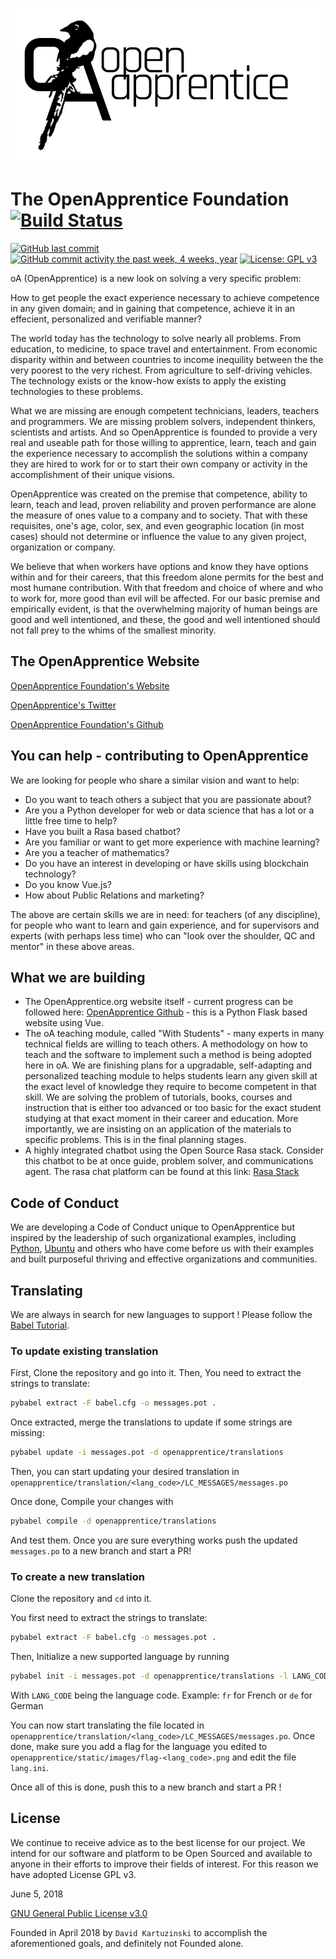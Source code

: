 ![OpenApprenticeFoundationLogo](/openapprentice/static/images/logofinal.jpg)


# The OpenApprentice Foundation [![Build Status](https://travis-ci.org/OpenApprenticeFoundation/openapprentice-website.svg?branch=master)](https://travis-ci.org/OpenApprenticeFoundation/openapprentice-website)
[![GitHub last commit](https://img.shields.io/github/last-commit/OpenApprenticeFoundation/openapprentice-website.svg)](https://github.com/OpenApprenticeFoundation/openapprentice-website/commits/master)
[![GitHub commit activity the past week, 4 weeks, year](https://img.shields.io/github/commit-activity/w/OpenApprenticeFoundation/openapprentice-website.svg)](https://github.com/OpenApprenticeFoundation/openapprentice-website/commits/master)
[![License: GPL v3](https://img.shields.io/badge/License-GPL%20v3-blue.svg)](https://www.gnu.org/licenses/gpl-3.0)

oA (OpenApprentice) is a new look on solving a very specific problem:

How to get people the exact experience necessary to achieve competence in any given domain; and in gaining that competence, achieve it in an effecient, personalized and verifiable manner?

The world today has the technology to solve nearly all problems.  From education, to medicine, to space travel and entertainment. From economic disparity within and between countries to income inequility between the the very poorest to the very richest. From agriculture to self-driving vehicles.  The technology exists or the know-how exists to apply the existing technologies to these problems.

What we are missing are enough competent technicians, leaders, teachers and programmers. We are missing problem solvers, independent thinkers, scientists and artists. And so OpenApprentice is founded to provide a very real and useable path for those willing to apprentice, learn, teach and gain the experience necessary to accomplish the solutions within a company they are hired to work for or to start their own company or activity in the accomplishment of their unique visions.

OpenApprentice was created on the premise that competence, ability to learn, teach and lead, proven reliability and proven performance are alone the measure of ones value to a company and to society. That with these requisites, one's age, color, sex, and even geographic location (in most cases) should not determine or influence the value to any given project, organization or company.

We believe that when workers have options and know they have options within and for their careers, that this freedom alone permits for the best and most humane contribution. With that freedom and choice of where and who to work for, more good than evil will be affected. For our basic premise and empirically evident, is that the overwhelming majority of human beings are good and well intentioned, and these, the good and well intentioned should not fall prey to the whims of the smallest minority.


## The OpenApprentice Website

[OpenApprentice Foundation's Website](https://www.openapprentice.org)

[OpenApprentice's Twitter](https://twitter.com/open_apprentice)

[OpenApprentice Foundation's Github](https://github.com/OpenApprenticeFoundation)


## You can help - contributing to OpenApprentice

We are looking for people who share a similar vision and want to help:

+ Do you want to teach others a subject that you are passionate about?
+ Are you a Python developer for web or data science that has a lot or a little free time to help?
+ Have you built a Rasa based chatbot?
+ Are you familiar or want to get more experience with machine learning?
+ Are you a teacher of mathematics?
+ Do you have an interest in developing or have skills using blockchain technology?
+ Do you know Vue.js?
+ How about Public Relations and marketing?

The above are certain skills we are in need: for teachers (of any discipline), for people who want to learn and gain experience, and for supervisors and experts (with perhaps less time) who can "look over the shoulder, QC and mentor" in these above areas.


## What we are building

+ The OpenApprentice.org website itself - current progress can be followed here: [OpenApprentice Github](https://github.com/OpenApprenticeFoundation/openapprentice-website) - this is a Python Flask based website using Vue.
+ The oA teaching module, called "With Students" - many experts in many technical fields are willing to teach others. A methodology on how to teach and the software to implement such a method is being adopted here in oA. We are finishing plans for a upgradable, self-adapting and personalized teaching module to helps students learn any given skill at the exact level of knowledge they require to become competent in that skill. We are solving the problem of tutorials, books, courses and instruction that is either too advanced or too basic for the exact student studying at that exact moment in their career and education. More importantly, we are insisting on an application of the materials to specific problems. This is in the final planning stages.
+ A highly integrated chatbot using the Open Source Rasa stack. Consider this chatbot to be at once guide, problem solver, and communications agent.  The rasa chat platform can be found at this link: [Rasa Stack](https://rasa.com/products/rasa-stack/)


## Code of Conduct

We are developing a Code of Conduct unique to OpenApprentice but inspired by the leadership of such organizational examples, including [Python](https://www.python.org/psf/codeofconduct/), [Ubuntu](https://www.ubuntu.com/community/code-of-conduct) and others who have come before us with their examples and built purposeful thriving and effective organizations and communities.


## Translating

We are always in search for new languages to support !
Please follow the [Babel Tutorial](https://pythonhosted.org/Flask-Babel/#translating-applications).

### To update existing translation
First, Clone the repository and go into it.
Then,  You need to extract the strings to translate:
```bash
pybabel extract -F babel.cfg -o messages.pot .
```
Once extracted, merge the translations to update if some strings are missing:
```bash
pybabel update -i messages.pot -d openapprentice/translations
```
Then, you can start updating your desired translation in `openapprentice/translation/<lang_code>/LC_MESSAGES/messages.po`

Once done, Compile your changes with
```bash
pybabel compile -d openapprentice/translations
```
And test them. Once you are sure everything works push the updated `messages.po` to a new branch and start a PR!

### To create a new translation
Clone the repository and `cd` into it.

You first need to extract the strings to translate:
```bash
pybabel extract -F babel.cfg -o messages.pot .
```

Then, Initialize a new supported language by running
```bash
pybabel init -i messages.pot -d openapprentice/translations -l LANG_CODE
```
With `LANG_CODE` being the language code. Example: `fr` for French or `de` for German

You can now start translating the file located in `openapprentice/translation/<lang_code>/LC_MESSAGES/messages.po`.
Once done, make sure you add a flag for the language you edited to `openapprentice/static/images/flag-<lang_code>.png`
and edit the file `lang.ini`.

Once all of this is done, push this to a new branch and start a PR !


## License

We continue to receive advice as to the best license for our project. We intend for our software and platform to be Open Sourced and available to anyone in their efforts to improve their fields of interest. For this reason we have adopted License GPL v3.

June 5, 2018

[GNU General Public License v3.0](https://github.com/OpenApprenticeFoundation/openapprentice-website/blob/master/LICENSE)


Founded in April 2018 by `David Kartuzinski` to accomplish the aforementioned goals, and definitely not Founded alone.
